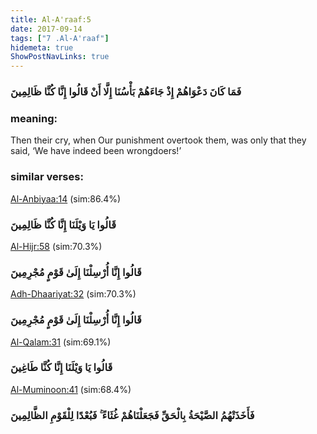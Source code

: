 ```yaml
---
title: Al-A'raaf:5
date: 2017-09-14
tags: ["7 .Al-A'raaf"]
hidemeta: true 
ShowPostNavLinks: true 
---
```

### فَمَا كَانَ دَعْوَاهُمْ إِذْ جَاءَهُمْ بَأْسُنَا إِلَّا أَنْ قَالُوا إِنَّا كُنَّا ظَالِمِينَ
### meaning: 
Then their cry, when Our punishment overtook them, was only that they said, ‘We have indeed been wrongdoers!’
### similar verses: 

[Al-Anbiyaa:14](/21/14) (sim:86.4%)

### قَالُوا يَا وَيْلَنَا إِنَّا كُنَّا ظَالِمِينَ

[Al-Hijr:58](/15/58) (sim:70.3%)

### قَالُوا إِنَّا أُرْسِلْنَا إِلَىٰ قَوْمٍ مُجْرِمِينَ

[Adh-Dhaariyat:32](/51/32) (sim:70.3%)

### قَالُوا إِنَّا أُرْسِلْنَا إِلَىٰ قَوْمٍ مُجْرِمِينَ

[Al-Qalam:31](/68/31) (sim:69.1%)

### قَالُوا يَا وَيْلَنَا إِنَّا كُنَّا طَاغِينَ

[Al-Muminoon:41](/23/41) (sim:68.4%)

### فَأَخَذَتْهُمُ الصَّيْحَةُ بِالْحَقِّ فَجَعَلْنَاهُمْ غُثَاءً ۚ فَبُعْدًا لِلْقَوْمِ الظَّالِمِينَ
